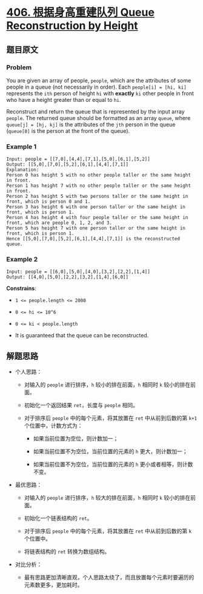 # [**406. 根据身高重建队列 Queue Reconstruction by Height**](https://leetcode.com/problems/queue-reconstruction-by-height)

## 题目原文

### Problem

You are given an array of people, `people`, which are the attributes of some people in a queue (not necessarily in order). Each `people[i] = [hi, ki]` represents the `ith` person of height `hi` with **exactly** `ki` other people in front who have a height greater than or equal to `hi`.

Reconstruct and return the queue that is represented by the input array `people`. The returned queue should be formatted as an array `queue`, where `queue[j] = [hj, kj]` is the attributes of the `jth` person in the queue (`queue[0]` is the person at the front of the queue).

### Example 1

```shell
Input: people = [[7,0],[4,4],[7,1],[5,0],[6,1],[5,2]]
Output: [[5,0],[7,0],[5,2],[6,1],[4,4],[7,1]]
Explanation:
Person 0 has height 5 with no other people taller or the same height in front.
Person 1 has height 7 with no other people taller or the same height in front.
Person 2 has height 5 with two persons taller or the same height in front, which is person 0 and 1.
Person 3 has height 6 with one person taller or the same height in front, which is person 1.
Person 4 has height 4 with four people taller or the same height in front, which are people 0, 1, 2, and 3.
Person 5 has height 7 with one person taller or the same height in front, which is person 1.
Hence [[5,0],[7,0],[5,2],[6,1],[4,4],[7,1]] is the reconstructed queue.
```

### Example 2

```shell
Input: people = [[6,0],[5,0],[4,0],[3,2],[2,2],[1,4]]
Output: [[4,0],[5,0],[2,2],[3,2],[1,4],[6,0]]
```

**Constrains**:

- `1 <= people.length <= 2000`

- `0 <= hi <= 10^6`

- `0 <= ki < people.length`

- It is guaranteed that the queue can be reconstructed.

## 解题思路

- 个人思路：

  - 对输入的 `people` 进行排序，`h` 较小的排在前面，`h` 相同时 `k` 较小的排在前面。

  - 初始化一个返回结果 `ret`，长度与 `people` 相同。

  - 对于排序后 `people` 中的每个元素，将其放置在 `ret` 中从前到后数的第 `k+1` 个位置中，计数方式为：

    - 如果当前位置为空位，则计数加一；

    - 如果当前位置不为空位，当前位置的元素的 `h` 更大，则计数加一；

    - 如果当前位置不为空位，当前位置的元素的 `h` 更小或者相等，则计数不变。

- 最优思路：

  - 对输入的 `people` 进行排序，`h` 较大的排在前面，`h` 相同时 `k` 较小的排在前面。

  - 初始化一个链表结构的 `ret`。

  - 对于排序后 `people` 中的每个元素，将其放置在 `ret` 中从前到后数的第 `k` 个位置中。

  - 将链表结构的 `ret` 转换为数组结构。

- 对比分析：

  - 最有思路更加清晰直观，个人思路太绕了，而且放置每个元素时要遍历的元素数更多，更加耗时。
